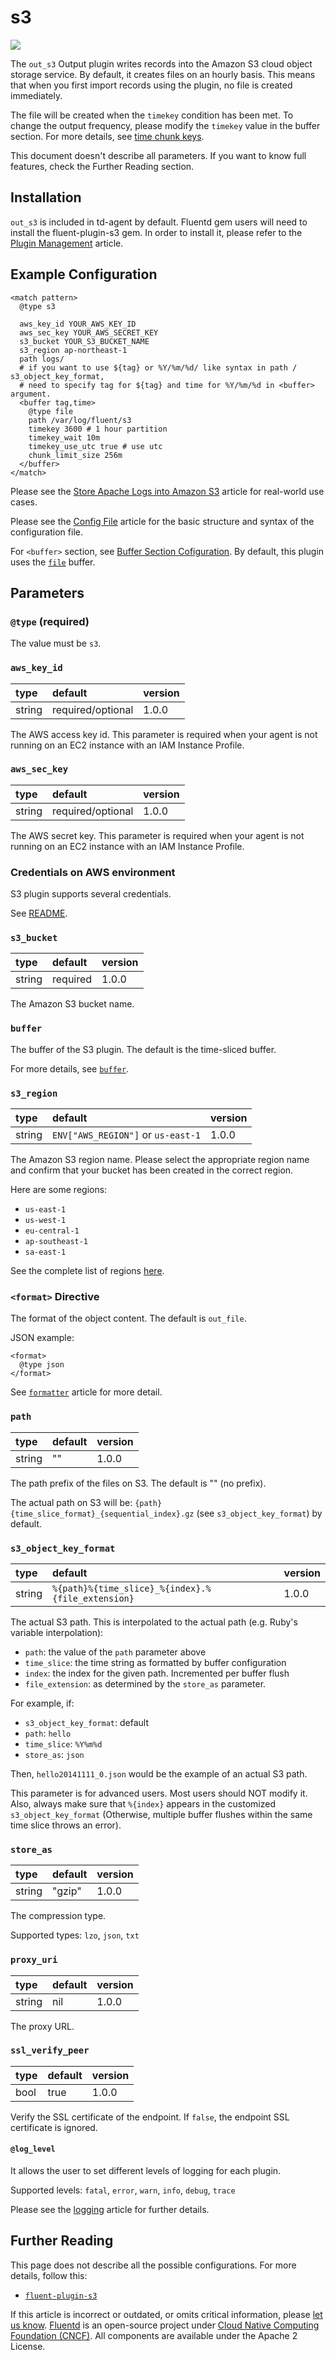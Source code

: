 # s3

![](../.gitbook/assets/s3%20%284%29.png)

The `out_s3` Output plugin writes records into the Amazon S3 cloud object storage service. By default, it creates files on an hourly basis. This means that when you first import records using the plugin, no file is created immediately.

The file will be created when the `timekey` condition has been met. To change the output frequency, please modify the `timekey` value in the buffer section. For more details, see [time chunk keys](../configuration/buffer-section.md#time).

This document doesn't describe all parameters. If you want to know full features, check the Further Reading section.

## Installation

`out_s3` is included in td-agent by default. Fluentd gem users will need to install the fluent-plugin-s3 gem. In order to install it, please refer to the [Plugin Management](../deployment/plugin-management.md) article.

## Example Configuration

```text
<match pattern>
  @type s3

  aws_key_id YOUR_AWS_KEY_ID
  aws_sec_key YOUR_AWS_SECRET_KEY
  s3_bucket YOUR_S3_BUCKET_NAME
  s3_region ap-northeast-1
  path logs/
  # if you want to use ${tag} or %Y/%m/%d/ like syntax in path / s3_object_key_format,
  # need to specify tag for ${tag} and time for %Y/%m/%d in <buffer> argument.
  <buffer tag,time>
    @type file
    path /var/log/fluent/s3
    timekey 3600 # 1 hour partition
    timekey_wait 10m
    timekey_use_utc true # use utc
    chunk_limit_size 256m
  </buffer>
</match>
```

Please see the [Store Apache Logs into Amazon S3](../how-to-guides/apache-to-s3.md) article for real-world use cases.

Please see the [Config File](../configuration/config-file.md) article for the basic structure and syntax of the configuration file.

For `<buffer>` section, see [Buffer Section Cofiguration](../configuration/buffer-section.md). By default, this plugin uses the [`file`](../buffer/file.md) buffer.

## Parameters

### `@type` \(required\)

The value must be `s3`.

### `aws_key_id`

| type | default | version |
| :--- | :--- | :--- |
| string | required/optional | 1.0.0 |

The AWS access key id. This parameter is required when your agent is not running on an EC2 instance with an IAM Instance Profile.

### `aws_sec_key`

| type | default | version |
| :--- | :--- | :--- |
| string | required/optional | 1.0.0 |

The AWS secret key. This parameter is required when your agent is not running on an EC2 instance with an IAM Instance Profile.

### Credentials on AWS environment

S3 plugin supports several credentials.

See [README](https://github.com/fluent/fluent-plugin-s3#configuration-credentials).

### `s3_bucket`

| type | default | version |
| :--- | :--- | :--- |
| string | required | 1.0.0 |

The Amazon S3 bucket name.

### `buffer`

The buffer of the S3 plugin. The default is the time-sliced buffer.

For more details, see [`buffer`](../buffer/).

### `s3_region`

| type | default | version |
| :--- | :--- | :--- |
| string | `ENV["AWS_REGION"]` or `us-east-1` | 1.0.0 |

The Amazon S3 region name. Please select the appropriate region name and confirm that your bucket has been created in the correct region.

Here are some regions:

* `us-east-1`
* `us-west-1`
* `eu-central-1`
* `ap-southeast-1`
* `sa-east-1`

See the complete list of regions [here](http://docs.aws.amazon.com/general/latest/gr/rande.html#s3_region).

### `<format>` Directive

The format of the object content. The default is `out_file`.

JSON example:

```text
<format>
  @type json
</format>
```

See [`formatter`](../formatter/) article for more detail.

### `path`

| type | default | version |
| :--- | :--- | :--- |
| string | "" | 1.0.0 |

The path prefix of the files on S3. The default is "" \(no prefix\).

The actual path on S3 will be: `{path}{time_slice_format}_{sequential_index}.gz` \(see `s3_object_key_format`\) by default.

### `s3_object_key_format`

| type | default | version |
| :--- | :--- | :--- |
| string | `%{path}%{time_slice}_%{index}.%{file_extension}` | 1.0.0 |

The actual S3 path. This is interpolated to the actual path \(e.g. Ruby's variable interpolation\):

* `path`: the value of the `path` parameter above
* `time_slice`: the time string as formatted by buffer configuration
* `index`: the index for the given path. Incremented per buffer flush
* `file_extension`: as determined by the `store_as` parameter.

For example, if:

* `s3_object_key_format`: default
* `path`: `hello`
* `time_slice`: `%Y%m%d`
* `store_as`: `json`

Then, `hello20141111_0.json` would be the example of an actual S3 path.

This parameter is for advanced users. Most users should NOT modify it. Also, always make sure that `%{index}` appears in the customized `s3_object_key_format` \(Otherwise, multiple buffer flushes within the same time slice throws an error\).

### `store_as`

| type | default | version |
| :--- | :--- | :--- |
| string | "gzip" | 1.0.0 |

The compression type.

Supported types: `lzo`, `json`, `txt`

### `proxy_uri`

| type | default | version |
| :--- | :--- | :--- |
| string | nil | 1.0.0 |

The proxy URL.

### `ssl_verify_peer`

| type | default | version |
| :--- | :--- | :--- |
| bool | true | 1.0.0 |

Verify the SSL certificate of the endpoint. If `false`, the endpoint SSL certificate is ignored.

#### `@log_level`

It allows the user to set different levels of logging for each plugin.

Supported levels: `fatal`, `error`, `warn`, `info`, `debug`, `trace`

Please see the [logging](../deployment/logging.md) article for further details.

## Further Reading

This page does not describe all the possible configurations. For more details, follow this:

* [`fluent-plugin-s3`](https://github.com/fluent/fluent-plugin-s3)

If this article is incorrect or outdated, or omits critical information, please [let us know](https://github.com/fluent/fluentd-docs-gitbook/issues?state=open). [Fluentd](http://www.fluentd.org/) is an open-source project under [Cloud Native Computing Foundation \(CNCF\)](https://cncf.io/). All components are available under the Apache 2 License.

